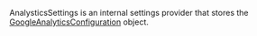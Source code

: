 AnalysticsSettings is an internal settings provider that stores the
[GoogleAnalyticsConfiguration](https://create.roblox.com/docs/reference/engine/classes/GoogleAnalyticsConfiguration) object.